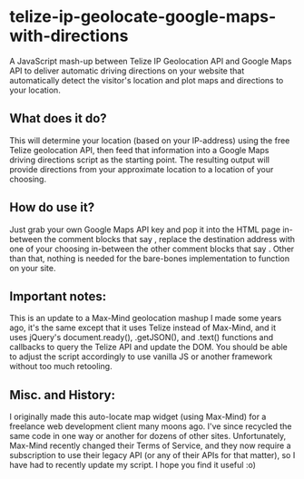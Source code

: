 telize-ip-geolocate-google-maps-with-directions
===============================================

A JavaScript mash-up between Telize IP Geolocation API and Google Maps API to deliver automatic driving directions on your website that automatically detect the visitor's location and plot maps and directions to your location.

## What does it do?

This will determine your location (based on your IP-address) using the free Telize geolocation API, then feed that information into a Google Maps driving directions script as the starting point. The resulting output will provide directions from your approximate location to a location of your choosing.

## How do use it?

Just grab your own Google Maps API key and pop it into the HTML page in-between the comment blocks that say <!--<REPLACE WITH YOUR OWN API KEY HERE>-->, replace the destination address with one of your choosing in-between the other comment blocks that say <!--<REPLACE WITH YOUR CUSTOM ADDRESS HERE>-->. Other than that, nothing is needed for the bare-bones implementation to function on your site. 

## Important notes:

This is an update to a Max-Mind geolocation mashup I made some years ago, it's the same except that it uses Telize instead of Max-Mind, and it uses jQuery's document.ready(), .getJSON(), and .text() functions and callbacks to query the Telize API and update the DOM. You should be able to adjust the script accordingly to use vanilla JS or another framework without too much retooling. 

## Misc. and History:

I originally made this auto-locate map widget (using Max-Mind) for a freelance web development client many moons ago. I've since recycled the same code in one way or another for dozens of other sites. Unfortunately, Max-Mind recently changed their Terms of Service, and they now require a subscription to use their legacy API (or any of their APIs for that matter), so I have had to recently update my script. I hope you find it useful :o)

